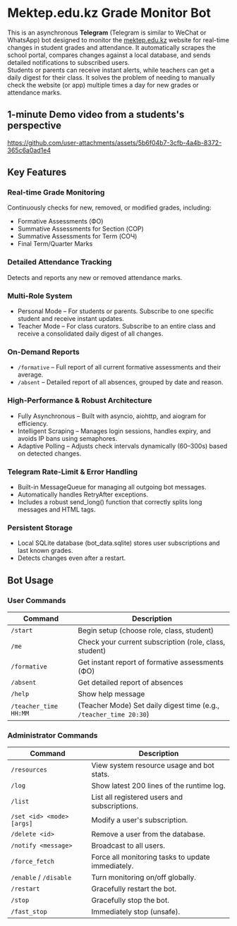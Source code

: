 # Mektep.edu.kz Grade Monitor Bot

This is an asynchronous **Telegram** (Telegram is similar to WeChat or WhatsApp) bot designed to monitor the [mektep.edu.kz](https://mektep.edu.kz) website for real-time changes in student grades and attendance. 
It automatically scrapes the school portal, compares changes against a local database, and sends detailed notifications to subscribed users.  
Students or parents can receive instant alerts, while teachers can get a daily digest for their class.
It solves the problem of needing to manually check the website (or app) multiple times a day for new grades or attendance marks.

## 1-minute Demo video from a students's perspective

https://github.com/user-attachments/assets/5b6f04b7-3cfb-4a4b-8372-365c6a0ad1e4

## Key Features

### Real-time Grade Monitoring
Continuously checks for new, removed, or modified grades, including:

- Formative Assessments (ФО)
- Summative Assessments for Section (СОР)
- Summative Assessments for Term (СОЧ)
- Final Term/Quarter Marks

### Detailed Attendance Tracking
Detects and reports any new or removed attendance marks.

### Multi-Role System

- Personal Mode – For students or parents. Subscribe to one specific student and receive instant updates.
- Teacher Mode – For class curators. Subscribe to an entire class and receive a consolidated daily digest of all changes.

### On-Demand Reports

- `/formative` – Full report of all current formative assessments and their average.  
- `/absent` – Detailed report of all absences, grouped by date and reason.

### High-Performance & Robust Architecture

- Fully Asynchronous – Built with asyncio, aiohttp, and aiogram for efficiency.  
- Intelligent Scraping – Manages login sessions, handles expiry, and avoids IP bans using semaphores.  
- Adaptive Polling – Adjusts check intervals dynamically (60–300s) based on detected changes.

### Telegram Rate-Limit & Error Handling

- Built-in MessageQueue for managing all outgoing bot messages.  
- Automatically handles RetryAfter exceptions.  
- Includes a robust send_long() function that correctly splits long messages and HTML tags.

### Persistent Storage

- Local SQLite database (bot_data.sqlite) stores user subscriptions and last known grades.  
- Detects changes even after a restart.

## Bot Usage

### User Commands

| Command | Description |
|----------|--------------|
| `/start` | Begin setup (choose role, class, student) |
| `/me` | Check your current subscription (role, class, student) |
| `/formative` | Get instant report of formative assessments (ФО) |
| `/absent` | Get detailed report of absences |
| `/help` | Show help message |
| `/teacher_time HH:MM` | (Teacher Mode) Set daily digest time (e.g., `/teacher_time 20:30`) |

### Administrator Commands

| Command | Description |
|----------|--------------|
| `/resources` | View system resource usage and bot stats. |
| `/log` | Show latest 200 lines of the runtime log. |
| `/list` | List all registered users and subscriptions. |
| `/set <id> <mode> [args]` | Modify a user's subscription. |
| `/delete <id>` | Remove a user from the database. |
| `/notify <message>` | Broadcast to all users. |
| `/force_fetch` | Force all monitoring tasks to update immediately. |
| `/enable` / `/disable` | Turn monitoring on/off globally. |
| `/restart` | Gracefully restart the bot. |
| `/stop` | Gracefully stop the bot. |
| `/fast_stop` | Immediately stop (unsafe). |
